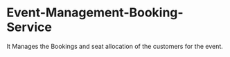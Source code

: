 # Event-Management-Booking-Service
It Manages the Bookings and seat allocation of the customers for the event.
